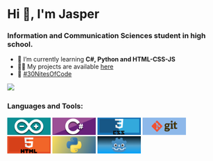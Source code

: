 # Hi 👋, I'm Jasper
### Information and Communication Sciences student in high school.

- 🌱 I’m currently learning **C#, Python and HTML-CSS-JS**
- 👨‍💻 My projects are available [here](https://jasperdejonghe.vercel.app)
- 💽 [#30NitesOfCode](https://www.codedex.io/@CyberPenguin/30-nites-of-code)
<img src="https://www.codedex.io/api/petStatus?user=CyberPenguin" width=20%> 

### Languages and Tools:

<p align="left">
  <a href="https://www.arduino.cc/" target="_blank"> <img src="images/Arduino.png" alt="arduino" width="100" height="40"/></a>
  <a href="https://www.w3schools.com/cs/" target="_blank"> <img src="images/Csharp.png" alt="csharp" width="100" height="40"/></a>
  <a href="https://www.w3schools.com/css/" target="_blank"> <img src="images/css.png" alt="css" width="100" height="40"/></a>
  <a href="https://git-scm.com/" target="_blank"> <img src="images/git.png" alt="git" width="100" height="40"/></a>
  <a href="https://www.w3.org/html/" target="_blank"> <img src="images/html.png" alt="htm" width="100" height="40"/></a>
  <a href="https://www.python.org" target="_blank"> <img src="images/python.png" alt="python" width="100" height="40"/></a>
  <a href="https://godotengine.org" target="_blank"> <img src="images/godot.png" alt="Godot game engine" width="100" height="40"/></a>
</p>
